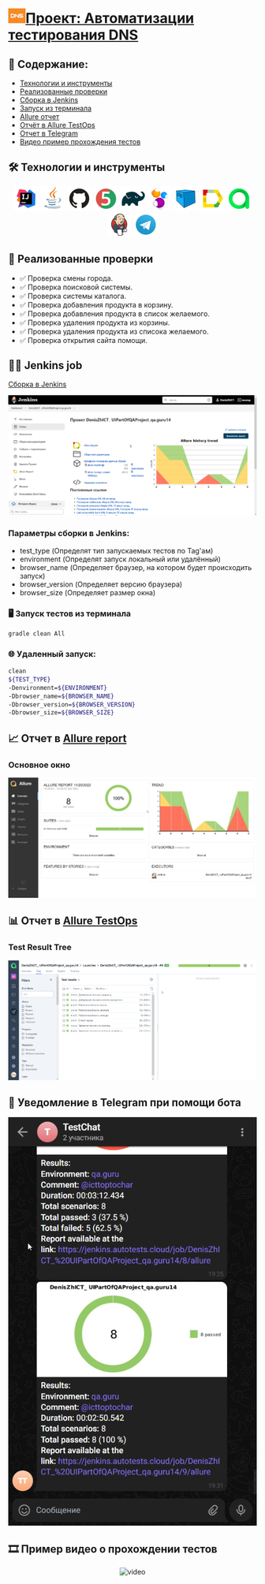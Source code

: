 # <a target="_blank" href="https://www.dns-shop.ru"><img src="images/screen/DNS.png" alt="DNS" width="35" height="30"/>Проект: Автоматизации тестирования DNS</a>

## :scroll: Содержание:

- [Технологии и инструменты](#hammer_and_wrench-технологии-и-инструменты)
- [Реализованные проверки](#memo-реализованные-проверки)
- [Сборка в Jenkins](#man_technologist-jenkins-job)
- [Запуск из терминала](#desktop_computer-Запуск-тестов-из-терминала)
- [Allure отчет](#chart_with_upwards_trend-отчет-в-allure-report)
- [Отчёт в Allure TestOps](#bar_chart_отчет_в_allure_testops)
- [Отчет в Telegram](#grapes-уведомление-в-telegram-при-помощи-бота)
- [Видео пример прохождения тестов](#film_strip-пример-видео-о-прохождении-тестов)

## :hammer_and_wrench: Технологии и инструменты

<p align="center">
<a href="https://www.jetbrains.com/idea/"><img src="images/logo/Intelij_IDEA.svg" width="50" height="50"  alt="IDEA"/></a>
<a href="https://www.java.com/"><img src="images/logo/Java.svg" width="50" height="50"  alt="Java"/></a>
<a href="https://github.com/"><img src="images/logo/GitHub.svg" width="50" height="50"  alt="Github"/></a>
<a href="https://junit.org/junit5/"><img src="images/logo/JUnit5.svg" width="50" height="50"  alt="JUnit 5"/></a>
<a href="https://gradle.org/"><img src="images/logo/Gradle.svg" width="50" height="50"  alt="Gradle"/></a>
<a href="https://selenide.org/"><img src="images/logo/Selenide.svg" width="50" height="50"  alt="Selenide"/></a>
<a href="https://aerokube.com/selenoid/"><img src="images/logo/Selenoid.svg" width="50" height="50"  alt="Selenoid"/></a>
<a href="https://github.com/allure-framework/allure2"><img src="images/logo/Allure_Report.svg" width="50" height="50"  alt="Allure"/></a>
<a href="https://qameta.io"><img src="images/logo/Allure_TO.svg" width="50" height="50"  alt="Allure TestOps"/></a>
<a href="https://www.jenkins.io/"><img src="images/logo/Jenkins.svg" width="50" height="50"  alt="Jenkins"/></a>
<a href="https://telegram.org"><img src="images/logo/Telegram.svg" width="50" height="50"  alt="Telegram"/></a>
</p>

## :memo: Реализованные проверки

- :white_check_mark: Проверка смены города.
- :white_check_mark: Проверка поисковой системы.
- :white_check_mark: Проверка системы каталога.
- :white_check_mark: Проверка добавления продукта в корзину.
- :white_check_mark: Проверка добавления продукта в список желаемого.
- :white_check_mark: Проверка удаления продукта из корзины.
- :white_check_mark: Проверка удаления продукта из списока желаемого.
- :white_check_mark: Проверка открытия сайта помощи.

## :man_technologist: Jenkins job

<a target="_blank" href="https://jenkins.autotests.cloud/job/DenisZhICT_%20UIPartOfQAProject_qa.guru14/">Сборка в Jenkins</a>
<p align="center">
<img src="images/screen/jenkins_job.png" alt="Jenkins"/>
</p>

### Параметры сборки в Jenkins:

* test_type (Определят тип запускаемых тестов по Tag'ам)
* environment (Определят запуск локальный или удалённый)
* browser_name (Определяет браузер, на котором будет происходить запуск)
* browser_version (Определяет версию браузера)
* browser_size (Определяет размер окна)

### :desktop_computer: Запуск тестов из терминала

```bash
gradle clean All
```

### :globe_with_meridians: Удаленный запуск:

```bash
clean 
${TEST_TYPE} 
-Denvironment=${ENVIRONMENT}
-Dbrowser_name=${BROWSER_NAME}
-Dbrowser_version=${BROWSER_VERSION}
-Dbrowser_size=${BROWSER_SIZE}
```

## :chart_with_upwards_trend: Отчет в <a target="_blank" href="https://jenkins.autotests.cloud/job/DenisZhICT_%20UIPartOfQAProject_qa.guru14/9/allure/">Allure report</a>

### Основное окно

<p align="center">
<img title="Allure Overview Dashboard" src="images/screen/allure_main.png">
</p>

## :bar_chart: Отчет в <a target="_blank" href="https://allure.autotests.cloud/launch/16977/tree?treeId=0">Allure TestOps</a>

### Test Result Tree

<p align="center">
<img title="Allure Test Ops Overview TaskList" src="images/screen/allure_to.png">
</p>

## :grapes: Уведомление в Telegram при помощи бота

<p align="center">
<img title="Allure Overview Dashboard" src="images/screen/allure_telegram.png">
</p>

## :film_strip: Пример видео о прохождении тестов

<p align="center">
<img title="Selenoid Video" src="images/gif/video1.gif" width="250" height="153"  alt="video">
</p>